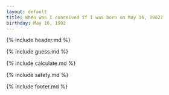 ```yaml
---
layout: default
title: When was I conceived if I was born on May 16, 1902?
birthday: May 16, 1902
---
```


{% include header.md %}

{% include guess.md %}

{% include calculate.md %}

{% include safety.md %}

{% include footer.md %}



